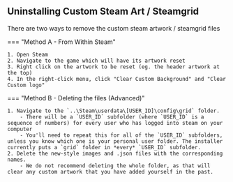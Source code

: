 ## Uninstalling Custom Steam Art / Steamgrid

There are two ways to remove the custom steam artwork / steamgrid files

=== "Method A - From Within Steam"

    1. Open Steam
    2. Navigate to the game which will have its artwork reset
    3. Right click on the artwork to be reset (eg. the header artwork at the top)
    4. In the right-click menu, click "Clear Custom Background" and "Clear Custom logo"

=== "Method B - Deleting the files (Advanced)"

    1. Navigate to the `..\Steam\userdata\[USER_ID]\config\grid` folder. 
        - There will be a `USER_ID` subfolder (where `USER_ID` is a sequence of numbers) for every user who has logged into steam on your computer
        - You'll need to repeat this for all of the `USER_ID` subfolders, unless you know which one is your personal user folder. The installer currently puts a `grid` folder in *every* `USER_ID` subfolder.
    2. Delete the new-style images and .json files with the corresponding names.
        - We do not recommend deleting the whole folder, as that will clear any custom artwork that you have added yourself in the past.
